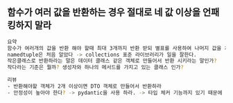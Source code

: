 ## 함수가 여러 값을 반환하는 경우 절대로 네 값 이상을 언패킹하지 말라
```bash
요약
함수가 여러개의 값을 반환 해야 할때 최대 3개까지 반환 받되 별표를 사용하여 나머지 값을 처리 하도록 하자.
namedtuple은 처음 알았다 -> collections 표준 라이브러리가 일을 잘한다.
작은클래스로 반환하라는 말은 데이터 클래스 같은 객체로 만들어서 반환 시키라는 말인가?
작다라는 기준은 뭘까? 생성자와 하나의 메서드를 가지고 있는 클래스 인가?

리뷰
- 반환해야할 객체가 2개 이상이면 DTO 객체로 만들어서 반환하라
- 안정성이 높아야 한다? -> pydantic을 사용 하라. -> 타입 체커 기능까지 있기 때문에
```
